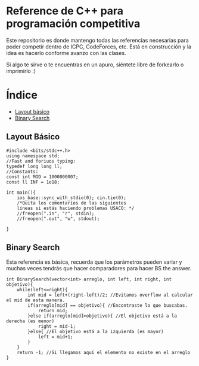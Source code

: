 # Reference de C++ para programación competitiva 
Este repositorio es donde mantengo todas las referencias necesarias para poder competir dentro de ICPC, CodeForces, etc. 
Está en construcción y la idea es hacerlo conforme avanzo con las clases.

Si algo te sirve o te encuentras en un apuro, siéntete libre de forkearlo o imprimirlo :)  
  
# Índice
* [Layout básico](#Plantilla)
* [Binary Search](#BS)


## Layout Básico 
<a name="Plantilla"></a>
```
#include <bits/stdc++.h>
using namespace std;
//Fast and foriuos typing:
typedef long long ll;
//Constants:
const int MOD = 1000000007;
const ll INF = 1e18;

int main(){
    ios_base::sync_with_stdio(0); cin.tie(0);
    /*Quita los comentarios de las siguientes 
    líneas si estás haciendo problemas USACO: */
    //freopen(".in", "r", stdin);
    //freopen(".out", "w", stdout);
    
}

```

## Binary Search
<a name="BS"></a>
Esta referencia es básica, recuerda que los parámetros pueden variar y muchas veces tendrás que hacer comparadores para hacer BS the answer.
```
int BinarySearch(vector<int> arreglo, int left, int right, int objetivo){
    while(left<=right){
        int mid = left+(right-left)/2; //Evitamos overflow al calcular el mid de esta manera.
        if(arreglo[mid] == objetivo){ //Encontraste lo que buscabas.
            return mid;
        }else if(arreglo[mid]>objetivo){ //El objetivo está a la derecha (es menor)
            right = mid-1;
        }else{ //El objetivo está a la izquierda (es mayor)
            left = mid+1;
        }
    }
    return -1; //Si llegamos aquí el elemento no existe en el arreglo
}
```